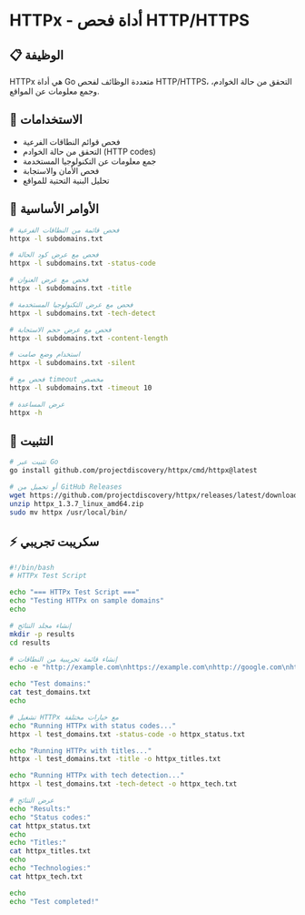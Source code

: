 # HTTPx - أداة فحص HTTP/HTTPS

## 📋 الوظيفة
HTTPx هي أداة Go متعددة الوظائف لفحص HTTP/HTTPS، التحقق من حالة الخوادم، وجمع معلومات عن المواقع.

## 🚀 الاستخدامات
- فحص قوائم النطاقات الفرعية
- التحقق من حالة الخوادم (HTTP codes)
- جمع معلومات عن التكنولوجيا المستخدمة
- فحص الأمان والاستجابة
- تحليل البنية التحتية للمواقع

## 📝 الأوامر الأساسية
```bash
# فحص قائمة من النطاقات الفرعية
httpx -l subdomains.txt

# فحص مع عرض كود الحالة
httpx -l subdomains.txt -status-code

# فحص مع عرض العنوان
httpx -l subdomains.txt -title

# فحص مع عرض التكنولوجيا المستخدمة
httpx -l subdomains.txt -tech-detect

# فحص مع عرض حجم الاستجابة
httpx -l subdomains.txt -content-length

# استخدام وضع صامت
httpx -l subdomains.txt -silent

# فحص مع timeout مخصص
httpx -l subdomains.txt -timeout 10

# عرض المساعدة
httpx -h
```

## 🔧 التثبيت
```bash
# تثبيت عبر Go
go install github.com/projectdiscovery/httpx/cmd/httpx@latest

# أو تحميل من GitHub Releases
wget https://github.com/projectdiscovery/httpx/releases/latest/download/httpx_1.3.7_linux_amd64.zip
unzip httpx_1.3.7_linux_amd64.zip
sudo mv httpx /usr/local/bin/
```

## ⚡ سكريبت تجريبي
```bash
#!/bin/bash
# HTTPx Test Script

echo "=== HTTPx Test Script ==="
echo "Testing HTTPx on sample domains"
echo

# إنشاء مجلد النتائج
mkdir -p results
cd results

# إنشاء قائمة تجريبية من النطاقات
echo -e "http://example.com\nhttps://example.com\nhttp://google.com\nhttps://github.com" > test_domains.txt

echo "Test domains:"
cat test_domains.txt
echo

# تشغيل HTTPx مع خيارات مختلفة
echo "Running HTTPx with status codes..."
httpx -l test_domains.txt -status-code -o httpx_status.txt

echo "Running HTTPx with titles..."
httpx -l test_domains.txt -title -o httpx_titles.txt

echo "Running HTTPx with tech detection..."
httpx -l test_domains.txt -tech-detect -o httpx_tech.txt

# عرض النتائج
echo "Results:"
echo "Status codes:"
cat httpx_status.txt
echo
echo "Titles:"
cat httpx_titles.txt
echo
echo "Technologies:"
cat httpx_tech.txt

echo
echo "Test completed!"
```
